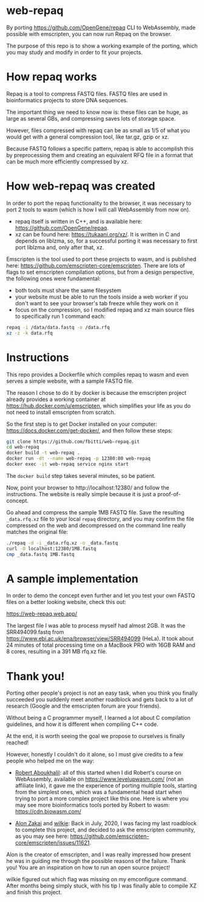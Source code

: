 # web-repaq
By porting https://github.com/OpenGene/repaq CLI to WebAssembly, made possible with emscripten, you can now run Repaq on the browser.

The purpose of this repo is to show a working example of the porting, which you may study and modify in order to fit your projects.

# How repaq works
Repaq is a tool to compress FASTQ files. FASTQ files are used in bioinformatics projects to store DNA sequences. 

The important thing we need to know now is: these files can be huge, as large as several GBs, and compressing saves lots of storage space.

However, files compressed with repaq can be as small as 1/5 of what you would get with a general compression tool, like tar.gz, gzip or xz.

Because FASTQ follows a specific pattern, repaq is able to accomplish this by preprocessing them and creating an equivalent RFQ file in a format that can be much more efficiently compressed by xz.

# How web-repaq was created
In order to port the repaq functionality to the browser, it was necessary to port 2 tools to wasm (which is how I will call WebAssembly from now on).
- repaq itself is written in C++, and is available here: https://github.com/OpenGene/repaq.
- xz can be found here: https://tukaani.org/xz/. It is written in C and depends on liblzma, so, for a successful porting it was necessary to first port liblzma and, only after that, xz.

Emscripten is the tool used to port these projects to wasm, and is published here: https://github.com/emscripten-core/emscripten.
There are lots of flags to set emscripten compilation options, but from a design perspective, the following ones were fundamental:
- both tools must share the same filesystem
- your website must be able to run the tools inside a web worker if you don't want to see your browser's tab freeze while they work on it
- focus on the compression, so I modified repaq and xz main source files to specifically run 1 command each:

```bash
repaq -i /data/data.fastq -o /data.rfq
xz -z -k data.rfq
```

# Instructions
This repo provides a Dockerfile which compiles repaq to wasm and even serves a simple website, with a sample FASTQ file.

The reason I chose to do it by docker is because the emscripten project already provides a working container at https://hub.docker.com/u/emscripten, which simplifies your life as you do not need to install emscripten from scratch.

So the first step is to get Docker installed on your computer: https://docs.docker.com/get-docker/, and then follow these steps:

```bash
git clone https://github.com/fbitti/web-repaq.git
cd web-repaq
docker build -t web-repaq .
docker run -dt --name web-repaq -p 12380:80 web-repaq
docker exec -it web-repaq service nginx start
```

The `docker build` step takes several minutes, so be patient.

Now, point your browser to http://localhost:12380/ and follow the instructions. The website is really simple because it is just a proof-of-concept.

Go ahead and compress the sample 1MB FASTQ file. Save the resulting `_data.rfq.xz` file to your local `repaq` directory, and you may confirm the file compressed on the web and decompressed on the command line really matches the original file:

```bash
./repaq -d -i _data.rfq.xz -o _data.fastq
curl -O localhost:12380/1MB.fastq
cmp _data.fastq 1MB.fastq
```

# A sample implementation
In order to demo the concept even further and let you test your own FASTQ files on a better looking website, check this out:

https://web-repaq.web.app/

The largest file I was able to process myself had almost 2GB. It was the SRR494099.fastq from https://www.ebi.ac.uk/ena/browser/view/SRR494099 (HeLa). It took about 24 minutes of total processing time on a MacBook PRO with 16GB RAM and 8 cores, resulting in a 391 MB rfq.xz file.

# Thank you!
Porting other people's project is not an easy task, when you think you finally succeeded you suddenly meet another roadblock and gets back to a lot of research (Google and the emscripten forum are your friends).

Without being a C programmer myself, I learned a lot about C compilation guidelines, and how it is different when compiling C++ code.

At the end, it is worth seeing the goal we propose to ourselves is finally reached!

However, honestly I couldn't do it alone, so I must give credits to a few people who helped me on the way:
- [Robert Aboukhalil](https://github.com/robertaboukhalil): all of this started when I did Robert's course on WebAssembly, available on https://www.levelupwasm.com/ (not an affiliate link), it gave me the experience of porting multiple tools, starting from the simplest ones, which was a fundamental head start when trying to port a more complex project like this one.
Here is where you may see more bioinformatics tools ported by Robert to wasm: https://cdn.biowasm.com/

- [Alon Zakai](https://github.com/kripken) and [wilkie](https://github.com/wilkie):
Back in July, 2020, I was facing my last roadblock to complete this project, and decided to ask the emscripten community, as you may see here: 
https://github.com/emscripten-core/emscripten/issues/11621.

Alon is the creator of emscripten, and I was really impressed how present he was in guiding me through the possible reasons of the failure. Thank you! You are an inspiration on how to run an open source project!

wilkie figured out which flag was missing on my emconfigure command. After months being simply stuck, with his tip I was finally able to compile XZ and finish this project.
